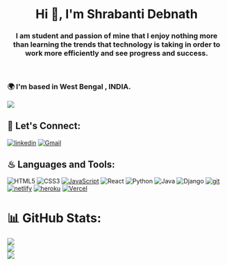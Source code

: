 
<h1 align="center">Hi 👋, I'm Shrabanti Debnath</h1>
<h3 align="center">I am student and passion of mine that I enjoy nothing more than learning the trends that technology is taking in order to work more efficiently and see progress and success. </h3> <br/>
<h3>🌍 I'm based in West Bengal , INDIA.</h3>
<img src="https://i.giphy.com/media/L1R1tvI9svkIWwpVYr/giphy.webp"/>

## 🔰 Let's Connect:

[![linkedin](https://img.shields.io/badge/LinkedIn-0077B5?style=for-the-badge&logo=linkedin&logoColor=white)](https://www.linkedin.com/in/shrabanti-debnath-34aa671b2/)
[![Gmail](https://img.shields.io/badge/Gmail-D14836?style=for-the-badge&logo=gmail&logoColor=white)](shrabantidebnath99@gmail.com)



## ♨ Languages and Tools:
![HTML5](https://img.shields.io/badge/html5-%23E34F26.svg?style=for-the-badge&logo=html5&logoColor=white)
![CSS3](https://img.shields.io/badge/css3-%231572B6.svg?style=for-the-badge&logo=css3&logoColor=white)
[![JavaScript](https://img.shields.io/badge/JavaScript-323330?style=for-the-badge&logo=javascript&logoColor=F7DF1E)](https://developer.mozilla.org/en-US/docs/Web/JavaScript)
![React](https://img.shields.io/badge/react-%2320232a.svg?style=for-the-badge&logo=react&logoColor=%2361DAFB)
![Python](https://img.shields.io/badge/python-3670A0?style=for-the-badge&logo=python&logoColor=ffdd54)
![Java](https://img.shields.io/badge/java-%23ED8B00.svg?style=for-the-badge&logo=openjdk&logoColor=white)
![Django](https://img.shields.io/badge/django-%23092E20.svg?style=for-the-badge&logo=django&logoColor=white)
[![git](https://img.shields.io/badge/GIT-E44C30?style=for-the-badge&logo=git&logoColor=white)](https://git-scm.com/)
[![netlify](https://img.shields.io/badge/Netlify-00C7B7?style=for-the-badge&logo=netlify&logoColor=white)](https://www.netlify.com/)
[![heroku](https://img.shields.io/badge/Heroku-430098?style=for-the-badge&logo=heroku&logoColor=white)](https://www.heroku.com/)
[![Vercel](https://img.shields.io/badge/Vercel-000000?style=for-the-badge&logo=vercel&logoColor=white)](https://vercel.com/)


# 📊 GitHub Stats:
![](https://github-readme-stats.vercel.app/api?username=shrabanti99&theme=onedark&hide_border=false&include_all_commits=true&count_private=true)<br/>
![](https://github-readme-streak-stats.herokuapp.com/?user=shrabanti99&theme=onedark&hide_border=false)<br/>
![](https://github-readme-stats.vercel.app/api/top-langs/?username=shrabanti99&theme=onedark&hide_border=false&include_all_commits=true&count_private=true&layout=compact)

<!-- Proudly created with GPRM ( https://gprm.itsvg.in ) -->

